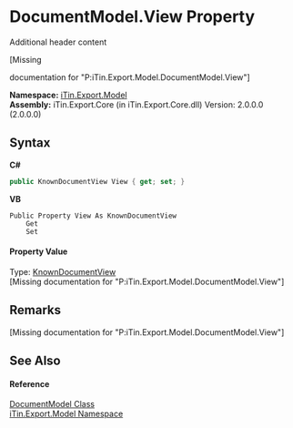 # DocumentModel.View Property 
Additional header content 

\[Missing <summary> documentation for "P:iTin.Export.Model.DocumentModel.View"\]

**Namespace:**&nbsp;<a href="N_iTin_Export_Model">iTin.Export.Model</a><br />**Assembly:**&nbsp;iTin.Export.Core (in iTin.Export.Core.dll) Version: 2.0.0.0 (2.0.0.0)

## Syntax

**C#**<br />
``` C#
public KnownDocumentView View { get; set; }
```

**VB**<br />
``` VB
Public Property View As KnownDocumentView
	Get
	Set
```


#### Property Value
Type: <a href="T_iTin_Export_Model_KnownDocumentView">KnownDocumentView</a><br />\[Missing <value> documentation for "P:iTin.Export.Model.DocumentModel.View"\]

## Remarks
\[Missing <remarks> documentation for "P:iTin.Export.Model.DocumentModel.View"\]

## See Also


#### Reference
<a href="T_iTin_Export_Model_DocumentModel">DocumentModel Class</a><br /><a href="N_iTin_Export_Model">iTin.Export.Model Namespace</a><br />